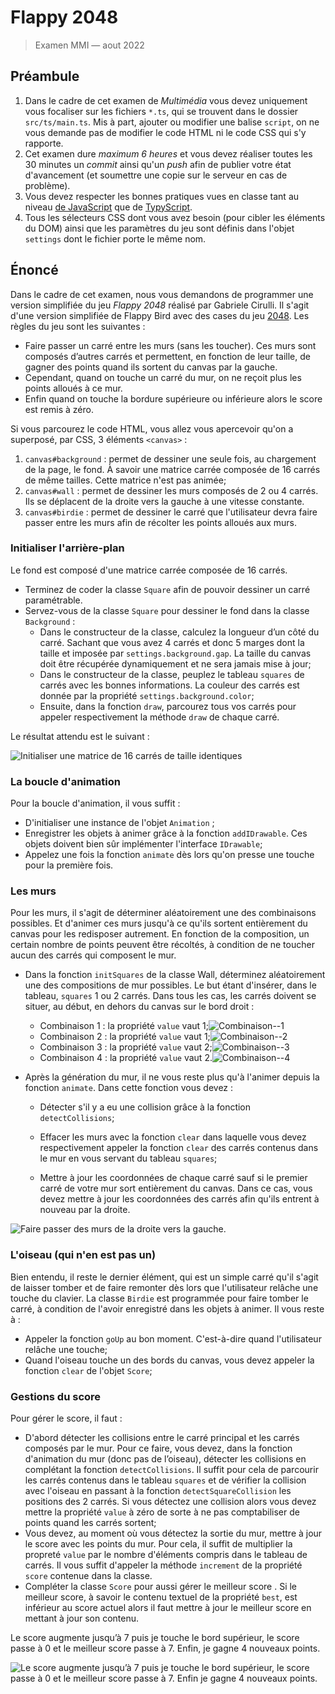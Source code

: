 # Flappy 2048

> Examen MMI — aout 2022

## Préambule

1. Dans le cadre de cet examen de *Multimédia* vous devez uniquement vous focaliser sur les fichiers `*.ts`, qui se trouvent dans le dossier `src/ts/main.ts`. Mis à part, ajouter ou modifier une balise `script`, on ne vous demande pas de modifier le code HTML ni le code CSS qui s'y rapporte.
1. Cet examen dure *maximum 6 heures* et vous devez réaliser toutes les 30 minutes un *commit* ainsi qu'un *push* afin de publier votre état d'avancement (et soumettre une copie sur le serveur en cas de problème).
1. Vous devez respecter les bonnes pratiques vues en classe tant au niveau [de JavaScript](https://github.com/hepl-dcc/dcc-guidelines) que de [TypyScript](https://github.com/hepl-mmi/mmi-guidelines).
1. Tous les sélecteurs CSS dont vous avez besoin (pour cibler les éléments du DOM) ainsi que les paramètres du jeu sont définis dans l'objet `settings` dont le fichier porte le même nom.

## Énoncé

Dans le cadre de cet examen, nous vous demandons de programmer une version simplifiée du jeu *Flappy 2048* réalisé par Gabriele Cirulli. Il s'agit d'une version simplifiée de Flappy Bird avec des cases du jeu [2048](https://fr.wikipedia.org/wiki/2048_(jeu_vidéo)). Les règles du jeu sont les suivantes :

* Faire passer un carré entre les murs (sans les toucher). Ces murs sont composés d’autres carrés et permettent, en fonction de leur taille, de gagner des points quand ils sortent du canvas par la gauche.
* Cependant, quand on touche un carré du mur, on ne reçoit plus les points alloués à ce mur.
* Enfin quand on touche la bordure supérieure ou inférieure alors le score est remis à zéro.

Si vous parcourez le code HTML, vous allez vous apercevoir qu'on a superposé, par CSS, 3 éléments `<canvas>` :

1. `canvas#background`  : permet de dessiner une seule fois, au chargement de la page, le fond. À savoir une matrice carrée composée de 16 carrés de même tailles. Cette matrice n'est pas animée;
1. `canvas#wall` : permet de dessiner les murs composés de 2 ou 4 carrés. Ils se déplacent de la droite vers la gauche à une vitesse constante.
1. `canvas#birdie` : permet de dessiner le carré que l'utilisateur devra faire passer entre les murs afin de récolter les points alloués aux murs.

### Initialiser l'arrière-plan

Le fond est composé d'une matrice carrée composée de 16 carrés.

* Terminez de coder la classe `Square` afin de pouvoir dessiner un carré paramétrable.
* Servez-vous de la classe `Square` pour dessiner le fond dans la classe `Background` :
  * Dans le constructeur de la classe, calculez la longueur d’un côté du carré. Sachant que vous avez 4 carrés et donc 5 marges dont la taille et imposée par `settings.background.gap`. La taille du canvas doit être récupérée dynamiquement et ne sera jamais mise à jour;
  * Dans le constructeur de la classe, peuplez le tableau `squares` de carrés avec les bonnes informations. La couleur des carrés est donnée par la propriété `settings.background.color`;
  * Ensuite, dans la fonction `draw`, parcourez tous vos carrés pour appeler respectivement la méthode `draw` de chaque carré.

Le résultat attendu est le suivant :

![Initialiser une matrice de 16 carrés de taille identiques](img/initialiser-une-matrice-de-16-carres-de-taille-identiques.jpeg)

### La boucle d'animation

Pour la boucle d'animation, il vous suffit :

* D'initialiser une instance de l'objet `Animation` ;
* Enregistrer les objets à animer grâce à la fonction `addIDrawable`. Ces objets doivent bien sûr implémenter l'interface `IDrawable`;
* Appelez une fois la fonction `animate` dès lors qu'on presse une touche pour la première fois.

### Les murs

Pour les murs, il s'agit de déterminer aléatoirement une des combinaisons possibles. Et d'animer ces murs jusqu'à ce qu'ils sortent entièrement du canvas pour les redisposer autrement. En fonction de la composition, un certain nombre de points peuvent être récoltés, à condition de ne toucher aucun des carrés qui composent le mur.

* Dans la fonction `initSquares` de la classe Wall, déterminez aléatoirement une des compositions de mur possibles. Le but étant d'insérer, dans le tableau, `squares` 1 ou 2 carrés. Dans tous les cas, les carrés doivent se situer, au début, en dehors du canvas sur le bord droit :
  * Combinaison 1 : la propriété `value` vaut 1;![Combinaison--1](img/combinaison--1.jpg)
  * Combinaison 2 : la propriété `value` vaut 1;![Combinaison--2](img/combinaison--2.jpg)
  * Combinaison 3 : la propriété `value` vaut 2;![Combinaison--3](img/combinaison--3.jpg)
  * Combinaison 4 : la propriété `value` vaut 2.![Combinaison--4](img/combinaison--4.jpg)
  
* Après la génération du mur, il ne vous reste plus qu'à l'animer depuis la fonction `animate`. Dans cette fonction vous devez :

  * Détecter s'il y a eu une collision grâce à la fonction `detectCollisions`;
  
  * Effacer les murs avec la fonction `clear` dans laquelle vous devez respectivement appeler la fonction `clear` des carrés contenus dans le mur en vous servant du tableau `squares`;

  * Mettre à jour les coordonnées de chaque carré sauf si le premier carré de votre mur sort entièrement du canvas. Dans ce cas, vous devez mettre à jour les coordonnées des carrés afin qu'ils entrent à nouveau par la droite.

![Faire passer des murs de la droite vers la gauche.](img/faire-passer-des-murs-de-la-droite-vers-la-gauche.gif)

### L'oiseau (qui n'en est pas un)

Bien entendu, il reste le dernier élément, qui est un simple carré qu'il s'agit de laisser tomber et de faire remonter dès lors que l'utilisateur relâche une touche du clavier. La classe `Birdie` est programmée pour faire tomber le carré, à condition de l'avoir enregistré dans les objets à animer. Il vous reste à :

* Appeler la fonction `goUp` au bon moment. C'est-à-dire quand l'utilisateur relâche une touche;
* Quand l'oiseau touche un des bords du canvas, vous devez appeler la fonction `clear` de l'objet `Score`;

### Gestions du score

Pour gérer le score, il faut :

* D'abord détecter les collisions entre le carré principal et les carrés composés par le mur. Pour ce faire, vous devez, dans la fonction d'animation du mur (donc pas de l’oiseau), détecter les collisions en complétant la fonction `detectCollisions`. Il suffit pour cela de parcourir les carrés contenus dans le tableau `squares` et de vérifier la collision avec l'oiseau en passant à la fonction `detectSquareCollision` les positions des 2 carrés. Si vous détectez une collision alors vous devez mettre la propriété `value` à zéro de sorte à ne pas comptabiliser de points quand les carrés sortent;
* Vous devez, au moment où vous détectez la sortie du mur, mettre à jour le score avec les points du mur. Pour cela, il suffit de multiplier la propreté `value` par le nombre d'éléments compris dans le tableau de carrés. Il vous suffit d'appeler la méthode `increment` de la propriété `score` contenue dans la classe.
* Compléter la classe `Score` pour aussi gérer le meilleur score . Si le meilleur score, à savoir le contenu textuel de la propriété `best`,  est inférieur au score actuel alors il faut mettre à jour le meilleur score en mettant à jour son contenu.

Le score augmente jusqu’à 7 puis je touche le bord supérieur, le score passe à 0 et le meilleur score passe à 7. Enfin, je gagne 4 nouveaux points.

![Le score augmente jusqu’à 7 puis je touche le bord supérieur, le score passe à 0 et le meilleur score passe à 7. Enfin je gagne 4 nouveaux points.](img/le-score-augmente-jusqu-a-7-et-puis-je-touche-le-bord-superieur-le-meilleur-score-passe-a-7-et-le-score-actuel-a-0-puis-je-gagne-4-nouveaux-points.gif)
